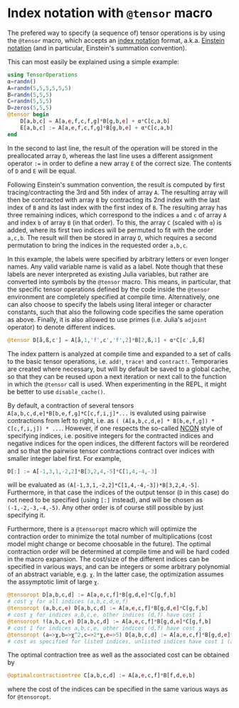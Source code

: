 # Index notation with `@tensor` macro

The prefered way to specify (a sequence of) tensor operations is by using the `@tensor` macro,
which accepts an [index notation](https://en.wikipedia.org/wiki/Abstract_index_notation) format,
a.k.a. [Einstein notation](https://en.wikipedia.org/wiki/Einstein_notation) (and in particular,
Einstein's summation convention).

 This can most easily be explained using a simple example:

```julia
using TensorOperations
α=randn()
A=randn(5,5,5,5,5,5)
B=randn(5,5,5)
C=randn(5,5,5)
D=zeros(5,5,5)
@tensor begin
    D[a,b,c] = A[a,e,f,c,f,g]*B[g,b,e] + α*C[c,a,b]
    E[a,b,c] := A[a,e,f,c,f,g]*B[g,b,e] + α*C[c,a,b]
end
```

In the second to last line, the result of the operation will be stored in the preallocated
array `D`, whereas the last line uses a different assignment operator `:=` in order to define
a new array `E` of the correct size. The contents of `D` and `E` will be equal.

Following Einstein's summation convention, the result is computed by first tracing/contracting
the 3rd and 5th index of array `A`. The resulting array will then be contracted with array `B`
by contracting its 2nd index with the last index of `B` and its last index with the first index
of `B`. The resulting array has three remaining indices, which correspond to the indices `a`
and `c` of array `A` and index `b` of array `B` (in that order). To this, the array `C` (scaled
with `α`) is added, where its first two indices will be permuted to fit with the order `a,c,b`.
The result will then be stored in array `D`, which requires a second permutation to bring the
indices in the requested order `a,b,c`.

In this example, the labels were specified by arbitrary letters or even longer names. Any valid
variable name is valid as a label. Note though that these labels are never interpreted as existing
Julia variables, but rather are converted into symbols by the `@tensor` macro. This means,
in particular, that the specific tensor operations defined by the code inside the `@tensor`
environment are completely specified at compile time. Alternatively, one can also choose to
specify the labels using literal integer or character constants, such that also the following
code specifies the same operation as above. Finally, it is also allowed to use primes (i.e.
Julia's `adjoint` operator) to denote different indices.

```julia
@tensor D[å,ß,c'] = A[å,1,'f',c','f',2]*B[2,ß,1] + α*C[c',å,ß]
```

The index pattern is analyzed at compile time and expanded to a set of calls to the basic
tensor operations, i.e. `add!`, `trace!` and `contract!`. Temporaries are created where necessary,
but will by default be saved to a global cache, so that they can be reused upon a next iteration
or next call to the function in which the `@tensor` call is used. When experimenting in the
REPL, it might be better to use `disable_cache()`.

By default, a contraction of several tensors `A[a,b,c,d,e]*B[b,e,f,g]*C[c,f,i,j]*...` is evaluted
using pairwise contractions from left to right, i.e. as `( (A[a,b,c,d,e] * B[b,e,f,g]) * C[c,f,i,j]) * ...`.
However, if one respects the so-called [NCON](https://arxiv.org/abs/1402.0939) style of specifying
indices, i.e. positive integers for the contracted indices and negative indices for the open
indices, the different factors will be reordered and so that the pairwise tensor contractions
contract over indices with smaller integer label first. For example,
```julia
D[:] := A[-1,3,1,-2,2]*B[3,2,4,-5]*C[1,4,-4,-3]
```
will be evaluated as `(A[-1,3,1,-2,2]*C[1,4,-4,-3])*B[3,2,4,-5]`. Furthermore, in that case
the indices of the output tensor (`D` in this case) do not need to be specified (using `[:]`
instead), and will be chosen as `(-1,-2,-3,-4,-5)`. Any other order is of course still possible
by just specifying it.

Furthermore, there is a `@tensoropt` macro which will optimize the contraction order to minimize
the total number of multiplications (cost model might change or become choosable in the future).
The optimal contraction order will be determined at compile time and will be hard coded in
the macro expansion. The cost/size of the different indices can be specified in various ways,
and can be integers or some arbitrary polynomial of an abstract variable, e.g. `χ`. In the
latter case, the optimization assumes the assymptotic limit of large `χ`.

```julia
@tensoropt D[a,b,c,d] := A[a,e,c,f]*B[g,d,e]*C[g,f,b]
# cost χ for all indices (a,b,c,d,e,f)
@tensoropt (a,b,c,e) D[a,b,c,d] := A[a,e,c,f]*B[g,d,e]*C[g,f,b]
# cost χ for indices a,b,c,e, other indices (d,f) have cost 1
@tensoropt !(a,b,c,e) D[a,b,c,d] := A[a,e,c,f]*B[g,d,e]*C[g,f,b]
# cost 1 for indices a,b,c,e, other indices (d,f) have cost χ
@tensoropt (a=>χ,b=>χ^2,c=>2*χ,e=>5) D[a,b,c,d] := A[a,e,c,f]*B[g,d,e]*C[g,f,b]
# cost as specified for listed indices, unlisted indices have cost 1 (any symbol for χ can be used)
```
The optimal contraction tree as well as the associated cost can be obtained by
```julia
@optimalcontractiontree C[a,b,c,d] := A[a,e,c,f]*B[f,d,e,b]
```
where the cost of the indices can be specified in the same various ways as for `@tensoropt`.
